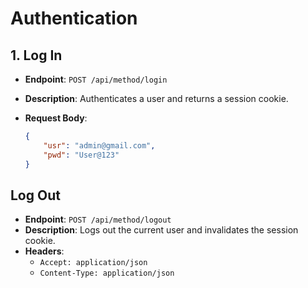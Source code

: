 # Authentication

## 1. Log In

- **Endpoint**: `POST /api/method/login`
- **Description**: Authenticates a user and returns a session cookie.
- **Request Body**:
    
    ```json
    {
        "usr": "admin@gmail.com",
        "pwd": "User@123"
    }
    ```

## Log Out

- **Endpoint**: `POST /api/method/logout`
- **Description**: Logs out the current user and invalidates the session cookie.
- **Headers**:
    - `Accept: application/json`
    - `Content-Type: application/json`